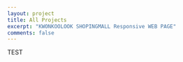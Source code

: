 ```yaml
---
layout: project
title: All Projects
excerpt: "KWONKOOLOOK SHOPINGMALL Responsive WEB PAGE"
comments: false
---
```


TEST
